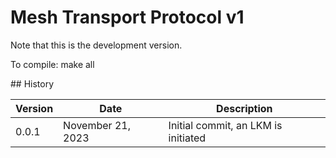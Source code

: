 # Mesh Transport Protocol v1

Note that this is the development version.

To compile: make all

## History

| Version  | Date | Description |
| -------- | ----- | ----------- |
| 0.0.1    | November 21, 2023 |Initial commit, an LKM is initiated |